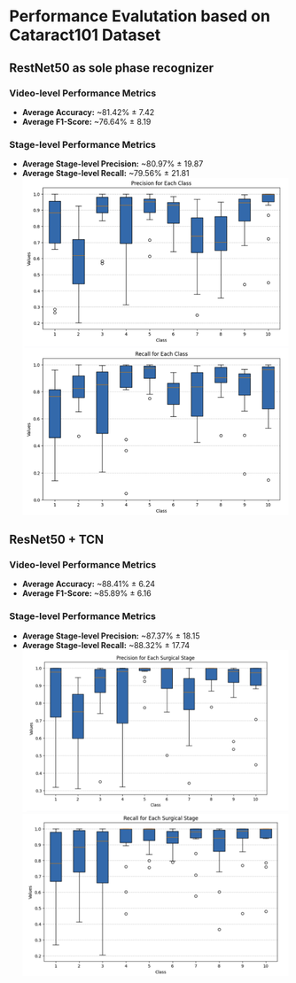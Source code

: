 # Performance Evalutation based on Cataract101 Dataset

## RestNet50 as sole phase recognizer 
### Video-level Performance Metrics
- **Average Accuracy:** ~81.42% ± 7.42  
- **Average F1-Score:** ~76.64% ± 8.19  
### Stage-level Performance Metrics
- **Average Stage-level Precision:** ~80.97% ± 19.87  
- **Average Stage-level Recall:** ~79.56% ± 21.81  
![quantitative analysis resnet](../assets/quantitative_analysis_cataract101_resnet.png)

## ResNet50 + TCN
### Video-level Performance Metrics
- **Average Accuracy:** ~88.41% ± 6.24  
- **Average F1-Score:** ~85.89% ± 6.16  
### Stage-level Performance Metrics
- **Average Stage-level Precision:** ~87.37% ± 18.15  
- **Average Stage-level Recall:** ~88.32% ± 17.74  
![quantitative analysis tcn precision](../assets/quantitative_analysis_cataract101_tcn_precision.png)
![quantitative analysis tcn recall](../assets/quantitative_analysis_cataract101_tcn_recall.png)